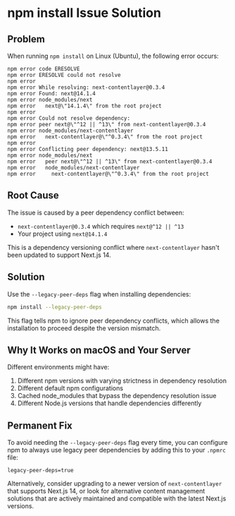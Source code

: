 # npm install Issue Solution

## Problem
When running `npm install` on Linux (Ubuntu), the following error occurs:

```
npm error code ERESOLVE
npm error ERESOLVE could not resolve
npm error 
npm error While resolving: next-contentlayer@0.3.4
npm error Found: next@14.1.4
npm error node_modules/next
npm error   next@\"14.1.4\" from the root project
npm error 
npm error Could not resolve dependency:
npm error peer next@\"^12 || ^13\" from next-contentlayer@0.3.4
npm error node_modules/next-contentlayer
npm error   next-contentlayer@\"^0.3.4\" from the root project
npm error 
npm error Conflicting peer dependency: next@13.5.11
npm error node_modules/next
npm error   peer next@\"^12 || ^13\" from next-contentlayer@0.3.4
npm error   node_modules/next-contentlayer
npm error     next-contentlayer@\"^0.3.4\" from the root project
```

## Root Cause
The issue is caused by a peer dependency conflict between:
- `next-contentlayer@0.3.4` which requires `next@^12 || ^13`
- Your project using `next@14.1.4`

This is a dependency versioning conflict where `next-contentlayer` hasn't been updated to support Next.js 14.

## Solution
Use the `--legacy-peer-deps` flag when installing dependencies:

```bash
npm install --legacy-peer-deps
```

This flag tells npm to ignore peer dependency conflicts, which allows the installation to proceed despite the version mismatch.

## Why It Works on macOS and Your Server
Different environments might have:
1. Different npm versions with varying strictness in dependency resolution
2. Different default npm configurations
3. Cached node_modules that bypass the dependency resolution issue
4. Different Node.js versions that handle dependencies differently

## Permanent Fix
To avoid needing the `--legacy-peer-deps` flag every time, you can configure npm to always use legacy peer dependencies by adding this to your `.npmrc` file:

```
legacy-peer-deps=true
```

Alternatively, consider upgrading to a newer version of `next-contentlayer` that supports Next.js 14, or look for alternative content management solutions that are actively maintained and compatible with the latest Next.js versions.